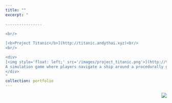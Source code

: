 ```yaml
---
title: ""
excerpt: "  
  
----------------
  
<br/>

[<b>Project Titanic</b>](http://titanic.andythai.xyz)<br/>
<br/>

<div>
[<img style='float: left;' src='/images/project_titanic.png'>](http://titanic.andythai.xyz)
A simulation game where players navigate a ship around a procedurally generated naval terrain. Features a rendering engine programmed from scratch with bounding boxes, collision detection, procedural terrain, particle effects, and simple animation.<br/>
</div>
"
collection: portfolio
---
```

<img style="float: right;" src="whatever.jpg">
